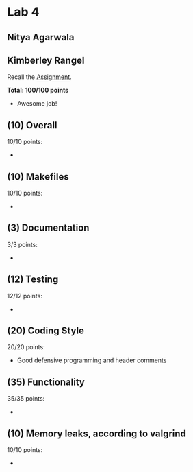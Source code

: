 # Lab 4

## Nitya Agarwala

## Kimberley Rangel

Recall the [Assignment](https://github.com/cs50spring2021/tse-labs/tree/main/crawler).

**Total: 100/100 points**
* Awesome job!
## (10) Overall

10/10 points:

* 

## (10) Makefiles

10/10 points:

* 

## (3) Documentation

3/3 points:

* 

## (12) Testing

12/12 points:

* 

## (20) Coding Style

20/20 points:

* Good defensive programming and header comments

## (35) Functionality

35/35 points:

* 

## (10) Memory leaks, according to valgrind

10/10 points:

* 

